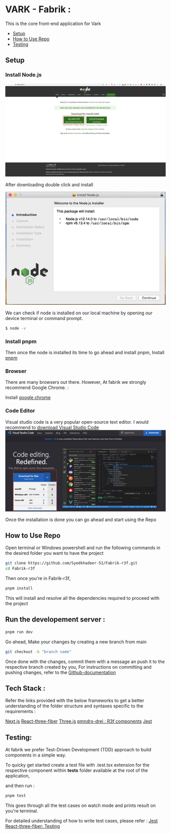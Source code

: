 # VARK - Fabrik : 
This is the core front-end application for Vark

- [Setup](#setup)
- [How to Use Repo](#how-to-use-repo)
- [Testing](#testing)



## Setup
### Install Node.js

![Node download](images/download_node.png)

After downloading double click and install

![Install node](images/install_node.png)

We can check if node is installed on our local machine by opening our device terminal or command prompt.

```sh
$ node -v
```
### Install pnpm

Then once the node is installed its time to go ahead and install pnpm, 
Install [pnpm](https://pnpm.io/installation)

### Browser

There are many browsers out there. However, At fabrik we strongly recommend Google Chrome. : 

Install [google chrome](https://www.google.com/chrome/)

### Code Editor

Visual studio code is a very popular open-source text editor. I would recommend to [download Visual Studio Code](https://code.visualstudio.com/)
![Vscode](images/vscode.png)

Once the installation is done you can go ahead and start using the Repo

## How to Use Repo

Open terminal or Windows powershell and run the following commands in the desired folder you want to have the project

```bash
git clone https://github.com/Syedkhadeer-51/Fabrik-r3f.git
cd Fabrik-r3f
```
Then once you're in Fabrik-r3f, 

```bash
pnpm install
```
This will install and resolve all the dependencies required to proceed with the project

## Run the developement server :

```bash
pnpm run dev
```

Go ahead, Make your changes by creating a new branch from main 

```bash
git checkout -b "branch name"
```
Once done with the changes, commit them with a message an push it to the respective branch created by you, For instructions on committing and pushing changes, refer to the [Github-documentation](https://docs.github.com/en/get-started/quickstart)

## Tech Stack : 
Refer the links provided with the below frameworks to get a better understanding of the folder structure and syntaxes specific to the requirements :

[Next.js](https://nextjs.org/)
[React-three-fiber](https://docs.pmnd.rs/react-three-fiber/getting-started/introduction)
[Three.js](https://threejs.org/)
[pmndrs-drei : R3f components](https://github.com/pmndrs/drei)
[Jest](https://jestjs.io/docs/getting-started)


## Testing: 
At fabrik we prefer Test-Driven Development (TDD) approach to build components in a simple way.

To quicky get started create a test file with .test.tsx extension for the respective component within __tests__ folder available at the root of the application, 

and then run : 

```bash
pnpm test
```

This goes through all the test cases on watch mode and prints result on you're terminal. 

For detailed understanding of how to write test cases, please refer :
[Jest](https://jestjs.io/docs/getting-started)
[React-three-fiber: Testing](https://docs.pmnd.rs/react-three-fiber/tutorials/testing)



